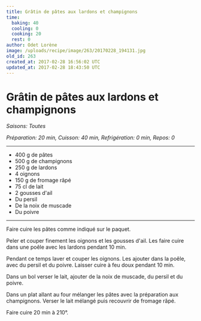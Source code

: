 ```yaml
---
title: Grâtin de pâtes aux lardons et champignons
time:
  baking: 40
  cooling: 0
  cooking: 20
  rest: 0
author: Odet Lorène
image: /uploads/recipe/image/263/20170228_194131.jpg
old_id: 263
created_at: 2017-02-28 16:56:02 UTC
updated_at: 2017-02-28 18:43:50 UTC
---
```


# Grâtin de pâtes aux lardons et champignons

_Saisons: Toutes_

_Préparation: 20 min, Cuisson: 40 min, Refrigération: 0 min, Repos: 0_

---

- 400 g de pâtes
- 500 g de champignons
- 250 g de lardons
- 4 oignons
- 150 g de fromage râpé
- 75 cl de lait
- 2 gousses d'ail
- Du persil
- De la noix de muscade
- Du poivre

---

Faire cuire les pâtes comme indiqué sur le paquet.

Peler et couper finement les oignons et les gousses d'ail. Les faire cuire dans une poêle avec les lardons pendant 10 min.

Pendant ce temps laver et couper les oignons. Les ajouter dans la poêle, avec du persil et du poivre. Laisser cuire à feu doux pendant 10 min.

Dans un bol verser le lait, ajouter de la noix de muscade, du persil et du poivre.

Dans un plat allant au four mélanger les pâtes avec la préparation aux champignons. Verser le lait mélangé puis recouvrir de fromage râpé.

Faire cuire 20 min à 210°.
